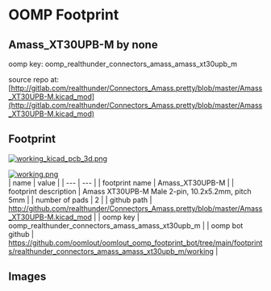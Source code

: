# OOMP Footprint  
## Amass_XT30UPB-M  by none  
  
oomp key: oomp_realthunder_connectors_amass_amass_xt30upb_m  
  
source repo at: [http://gitlab.com/realthunder/Connectors_Amass.pretty/blob/master/Amass_XT30UPB-M.kicad_mod](http://gitlab.com/realthunder/Connectors_Amass.pretty/blob/master/Amass_XT30UPB-M.kicad_mod)  
## Footprint  
  
[![working_kicad_pcb_3d.png](working_kicad_pcb_3d_600.png)](working_kicad_pcb_3d.png)  
  
[![working.png](working_600.png)](working.png)  
| name | value | 
| --- | --- | 
| footprint name | Amass_XT30UPB-M | 
| footprint description | Amass XT30UPB-M Male 2-pin, 10.2x5.2mm, pitch 5mm  | 
| number of pads | 2 | 
| github path | http://github.com/realthunder/Connectors_Amass.pretty/blob/master/Amass_XT30UPB-M.kicad_mod | 
| oomp key | oomp_realthunder_connectors_amass_amass_xt30upb_m | 
| oomp bot github | https://github.com/oomlout/oomlout_oomp_footprint_bot/tree/main/footprints/realthunder_connectors_amass_amass_xt30upb_m/working | 
## Images  
